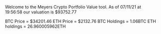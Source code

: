 Welcome to the Meyers Crypto Portfolio Value tool. 
As of 07/11/21 at 19:56:58 our valuation is $93752.77 

BTC Price = $34201.46
 ETH Price = $2132.76
BTC Holdings = 1.06BTC
 ETH holdings = 26.960005962ETH 
